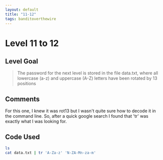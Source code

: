 ```yaml
---
layout: default
title: "11-12"
tags: banditoverthewire
---
```


# Level 11 to 12

## Level Goal
> The password for the next level is stored in the file data.txt, where all lowercase (a-z) and uppercase (A-Z) letters have been rotated by 13 positions

## Comments
For this one, I knew it was rot13 but I wasn't quite sure how to decode it in the command line. So, after a quick google search I found that 'tr' was exactly what I was looking for.

Code Used
------
```bash
ls
cat data.txt | tr 'A-Za-z' 'N-ZA-Mn-za-m'
```
